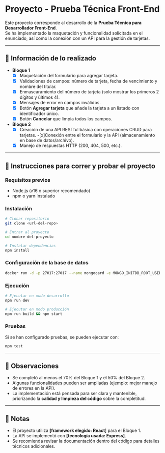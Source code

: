 # Proyecto - Prueba Técnica Front-End

Este proyecto corresponde al desarrollo de la **Prueba Técnica para Desarrollador Front-End**.  
Se ha implementado la maquetación y funcionalidad solicitada en el enunciado, así como la conexión con un API para la gestión de tarjetas.

---

## 📌 Información de lo realizado

- **Bloque 1**
  -[x] Maquetación del formulario para agregar tarjeta.
  -[x] Validaciones de campos: número de tarjeta, fecha de vencimiento y nombre del titular.
  -[x] Enmascaramiento del número de tarjeta (solo mostrar los primeros 2 dígitos y últimos 4).
  -[x] Mensajes de error en campos inválidos.
  -[x] Botón **Agregar tarjeta** que añade la tarjeta a un listado con identificador único.
  -[x] Botón **Cancelar** que limpia todos los campos.

- **Bloque 2**
  -[x] Creación de una API RESTful básica con operaciones CRUD para tarjetas.
  -[x]Conexión entre el formulario y la API (almacenamiento en base de datos/archivo).
  -[x] Manejo de respuestas HTTP (200, 404, 500, etc.).

---

## 🚀 Instrucciones para correr y probar el proyecto

### Requisitos previos
- Node.js (v16 o superior recomendado)  
- npm o yarn instalado  

### Instalación
```bash
# Clonar repositorio
git clone <url-del-repo>

# Entrar al proyecto
cd nombre-del-proyecto

# Instalar dependencias
npm install
```
### Configuración de la base de datos
```bash
docker run -d -p 27017:27017 --name mongocard -e MONGO_INITDB_ROOT_USERNAME=cardDb -e MONGO_INITDB_ROOT_PASSWORD=cardps mongo
```
### Ejecución
```bash
# Ejecutar en modo desarrollo
npm run dev

# Ejecutar en modo producción
npm run build && npm start
```

### Pruebas
Si se han configurado pruebas, se pueden ejecutar con:
```bash
npm test
```

---

## 📝 Observaciones

- Se completó al menos el 70% del Bloque 1 y el 50% del Bloque 2.  
- Algunas funcionalidades pueden ser ampliadas (ejemplo: mejor manejo de errores en la API).  
- La implementación está pensada para ser clara y mantenible, priorizando la **calidad y limpieza del código** sobre la completitud.  

---

## 📖 Notas
- El proyecto utiliza **[framework elegido: React]** para el Bloque 1.  
- La API se implementó con **[tecnología usada: Express]**.  
- Se recomienda revisar la documentación dentro del código para detalles técnicos adicionales.  
